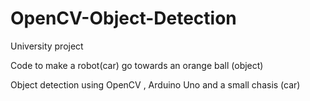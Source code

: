# OpenCV-Object-Detection
University project

Code to make a robot(car) go towards an orange ball (object)

Object detection using OpenCV , Arduino Uno and a small chasis (car)
